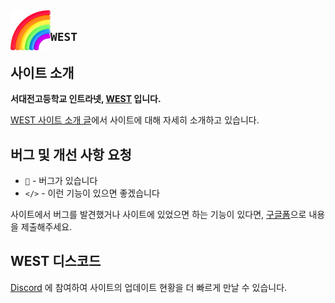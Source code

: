<img src="./static/favicon.png" width="64" align="left" />

## `WEST`

## 사이트 소개

**서대전고등학교 인트라넷, [WEST](https://sdj-in.vercel.app/) 입니다.**

[WEST 사이트 소개 글](https://nice-octave-c60.notion.site/SDJ-IN-8a6edd5f2cc2425a95a4de318b9932c9?pvs=4)에서 사이트에 대해 자세히 소개하고 있습니다.

## 버그 및 개선 사항 요청

- `🐞` - 버그가 있습니다
- `</>` - 이런 기능이 있으면 좋겠습니다

사이트에서 버그를 발견했거나 사이트에 있었으면 하는 기능이 있다면, [구글폼](https://forms.gle/zAeeTn2TpWhhsh4U6)으로 내용을 제출해주세요.

## WEST 디스코드

[Discord](https://discord.gg/9zYPMtVbxK) 에 참여하여 사이트의 업데이트 현황을 더 빠르게 만날 수 있습니다.
